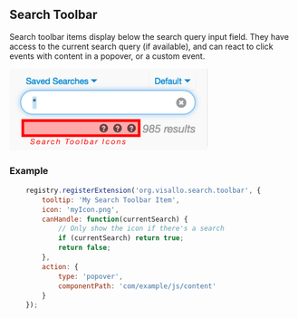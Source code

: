## Search Toolbar

Search toolbar items display below the search query input field. They have access to the current search query (if available), and can react to click events with content in a popover, or a custom event.

<img width=350 src="toolbar.png">

### Example

```js
    registry.registerExtension('org.visallo.search.toolbar', {
        tooltip: 'My Search Toolbar Item',
        icon: 'myIcon.png',
        canHandle: function(currentSearch) {
            // Only show the icon if there's a search
            if (currentSearch) return true;
            return false;
        },
        action: {
            type: 'popover',
            componentPath: 'com/example/js/content'
        }
    });
```

